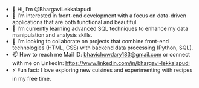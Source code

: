- 👋 Hi, I’m @BhargaviLekkalapudi
- 👀 I’m interested in front-end development with a focus on data-driven applications that are both functional and beautiful.
- 🌱 I’m currently learning advanced SQL techniques to enhance my data manipulation and analysis skills.
- 💞️ I’m looking to collaborate on projects that combine front-end technologies (HTML, CSS) with backend data processing (Python, SQL). 
- 📫 How to reach me Mail ID: bhavichowdary183@gmail.com or connect with me on LinkedIn: https://www.linkedin.com/in/bhargavi-lekkalapudi
- ⚡ Fun fact: I love exploring new cuisines and experimenting with recipes in my free time.

<!---
BhargaviLekkalapudi/BhargaviLekkalapudi is a ✨ special ✨ repository because its `README.md` (this file) appears on your GitHub profile.
You can click the Preview link to take a look at your changes.
--->
